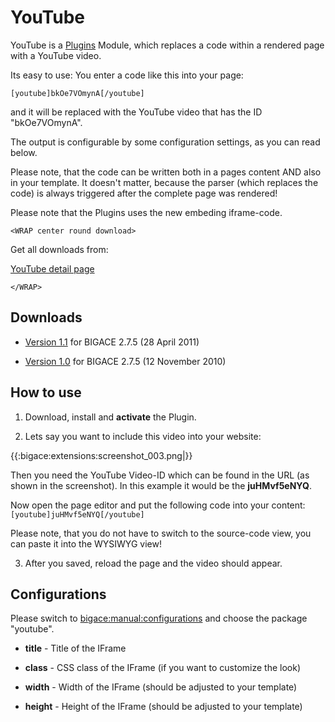 # YouTube

YouTube is a [Plugins](bigace/plugins) Module, which replaces a code within a rendered page with a YouTube video.

Its easy to use: You enter a code like this into your page:

	
	[youtube]bkOe7VOmynA[/youtube]

and it will be replaced with the YouTube video that has the ID "bkOe7VOmynA".

The output is configurable by some configuration settings, as you can read below.

Please note, that the code can be written both in a pages content AND also in your template. It doesn't matter, because the parser (which replaces the code) is always triggered after the complete page was rendered! 

Please note that the Plugins uses the new embeding iframe-code.


`<WRAP center round download>`

Get all downloads from:

[YouTube detail page](http://www.bigace.de/plugins/detail/55-YouTube)

`</WRAP>`

## Downloads


*  [Version 1.1](http://sourceforge.net/projects/bigace/files/2_Extensions/YouTube/YouTube_1.1.zip/download) for BIGACE 2.7.5 (28 April 2011)

*  [Version 1.0](http://sourceforge.net/projects/bigace/files/2_Extensions/YouTube/YouTube_1.0.zip/download) for BIGACE 2.7.5 (12 November 2010)

## How to use

1. Download, install and __activate__ the Plugin.

2. Lets say you want to include this video into your website:

{{:bigace:extensions:screenshot_003.png|}}

Then you need the YouTube Video-ID which can be found in the URL (as shown in the screenshot). In this example it would be the **juHMvf5eNYQ**.

Now open the page editor and put the following code into your content:
`[youtube]juHMvf5eNYQ[/youtube]`

Please note, that you do not have to switch to the source-code view, you can paste it into the WYSIWYG view!

3. After you saved, reload the page and the video should appear.

## Configurations

Please switch to [bigace:manual:configurations](bigace/manual/configurations) and choose the package "youtube".


*  **title** - Title of the IFrame

*  **class** - CSS class of the IFrame (if you want to customize the look)

*  **width** - Width of the IFrame (should be adjusted to your template)

*  **height** - Height of the IFrame (should be adjusted to your template)

